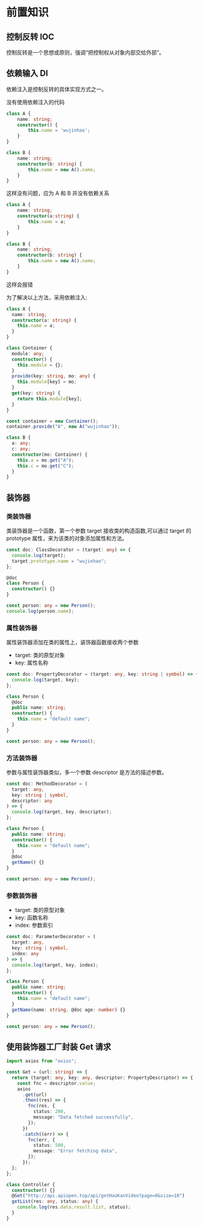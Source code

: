 # 前置知识

## 控制反转 IOC
控制反转是一个思想或原则，强调“把控制权从对象内部交给外部”。

## 依赖输入 DI
依赖注入是控制反转的具体实现方式之一。

没有使用依赖注入的代码
```ts
class A {
    name: string;
    constructor() {
        this.name = 'wujinhao';
    }
}

class B {
    name: string;
    constructor(b: string) {
        this.name = new A().name;
    }
}
```
这样没有问题，应为 A 和 B 并没有依赖关系
```ts
class A {
    name: string;
    constructor(a:string) {
        this.name = a;
    }
}

class B {
    name: string;
    constructor(b: string) {
        this.name = new A().name;
    }
}
```
这样会报错

为了解决以上方法，采用依赖注入:
```ts
class A {
  name: string;
  constructor(a: string) {
    this.name = a;
  }
}

class Container {
  module: any;
  constructor() {
    this.module = {};
  }
  provide(key: string, mo: any) {
    this.module[key] = mo;
  }
  get(key: string) {
    return this.module[key];
  }
}

const container = new Container();
container.provide("A", new A("wujinhao"));

class B {
  a: any;
  c: any;
  constructor(mo: Container) {
    this.a = mo.get("A");
    this.c = mo.get("C");
  }
}
```

## 装饰器
### 类装饰器
类装饰器是一个函数，第一个参数 target 接收类的构造函数,可以通过 target 的 prototype 属性，来为该类的对象添加属性和方法。
```ts
const doc: ClassDecorator = (target: any) => {
  console.log(target);
  target.prototype.name = "wujinhao";
};

@doc
class Person {
  constructor() {}
}

const person: any = new Person();
console.log(person.name);
```

### 属性装饰器
属性装饰器添加在类的属性上，装饰器函数接收两个参数
- target: 类的原型对象
- key: 属性名称
```ts
const doc: PropertyDecorator = (target: any, key: string | symbol) => {
  console.log(target, key);
};

class Person {
  @doc
  public name: string;
  constructor() {
    this.name = "default name";
  }
}

const person: any = new Person();
```

### 方法装饰器
参数与属性装饰器类似，多一个参数 descriptor 是方法的描述参数。

```ts
const doc: MethodDecorator = (
  target: any,
  key: string | symbol,
  descriptor: any
) => {
  console.log(target, key, descriptor);
};

class Person {
  public name: string;
  constructor() {
    this.name = "default name";
  }
  @doc
  getName() {}
}

const person: any = new Person();
```

### 参数装饰器
- target: 类的原型对象
- key: 函数名称
- index: 参数索引
```ts
const doc: ParameterDecorator = (
  target: any,
  key: string | symbol,
  index: any
) => {
  console.log(target, key, index);
};

class Person {
  public name: string;
  constructor() {
    this.name = "default name";
  }
  getName(name: string, @doc age: number) {}
}

const person: any = new Person();
```

## 使用装饰器工厂封装 Get 请求

```ts
import axios from "axios";

const Get = (url: string) => {
  return (target: any, key: any, descriptor: PropertyDescriptor) => {
    const fnc = descriptor.value;
    axios
      .get(url)
      .then((res) => {
        fnc(res, {
          status: 200,
          message: "Data fetched successfully",
        });
      })
      .catch((err) => {
        fnc(err, {
          status: 500,
          message: "Error fetching data",
        });
      });
  };
};

class Controller {
  constructor() {}
  @Get("http://api.apiopen.top/api/getHaoKanVideo?page=0&size=10")
  getList(res: any, status: any) {
    console.log(res.data.result.list, status);
  }
}
```